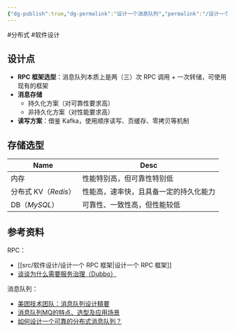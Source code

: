 ```yaml
---
{"dg-publish":true,"dg-permalink":"设计一个消息队列","permalink":"/设计一个消息队列/"}
---
```



#分布式 #软件设计

## 设计点

- **RPC 框架选型**：消息队列本质上是两（三）次 RPC 调用 + 一次转储，可使用现有的框架
- **消息存储**
	- 持久化方案（对可靠性要求高）
	- 非持久化方案（对性能要求高）
- **读写方案**：借鉴 Kafka，使用顺序读写、页缓存、零拷贝等机制

## 存储选型

| Name                 | Desc                                   |
| -------------------- | -------------------------------------- |
| 内存                 | 性能特别高，但可靠性特别低                                       |
| 分布式 KV（*Redis*） | 性能高，速率快，且具备一定的持久化能力 | 
| DB（*MySQL*）        | 可靠性、一致性高，但性能较低                                       |

## 参考资料

RPC：
- [[src/软件设计/设计一个 RPC 框架\|设计一个 RPC 框架]]
- [谈谈为什么需要服务治理（Dubbo）](https://juejin.im/post/5b14f141e51d45067d4067f8)

消息队列：

-   [美团技术团队：消息队列设计精要](https://tech.meituan.com/2016/07/01/mq-design.html)
-   [消息队列MQ的特点、选型及应用场景](https://mp.weixin.qq.com/s?src=11&timestamp=1565401752&ver=1781&signature=mc*1FZglnQtbkCVPWVh-OgEVEqxTiwlTOruwp1m*VsNE-xqrprOAtKY32URAL0KyPAlEbWO7VMoLDlVQAqL5IGKDyqB7nVnbOTUW6iKQ3eYh81xfgqApTHV*xNGDlkZy&new=1)
-   [如何设计一个可靠的分布式消息队列？](https://mp.weixin.qq.com/s?src=11&timestamp=1565400309&ver=1781&signature=hOGML1Lqcdns3kpUlLCaZBDj7TqkxpIgHlciBRVAHaLj5gcYtHw6J6J6DL*Nbe2ZocKnHb6QbHWouXwsJag9uGoo1-p4YlSv0bAPy2vLV*gV1-5djKywJcpKD3uL1v9Y&new=1)